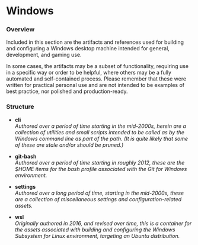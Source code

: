 # Windows

### Overview

Included in this section are the artifacts and references used for building and configuring a Windows desktop machine intended for general, development, and gaming use.

In some cases, the artifacts may be a subset of functionality, requiring use in a specific way or order to be helpful, where others may be a fully automated and self-contained process.  Please remember that these were written for practical personal use and are not intended to be examples of best practice, nor polished and production-ready.

### Structure

* **cli**  
  _Authored over a period of time starting in the mid-2000s, herein are a collection of utilities and small scripts intended to be called as by the Windows command line as part of the path.  (It is quite likely that some of these are stale and/or should be pruned.)_
 
* **git-bash**  
  _Authored over a period of time starting in roughly 2012, these are the $HOME items for the bash profile associated with the Git for Windows environment._
  
* **settings**  
  _Authored over a long period of time, starting in the mid-2000s, these are a collection of miscellaneous settings and configuration-related assets._  
  
* **wsl**  
  _Originally authored in 2016, and revised over time, this is a container for the assets associated with building and configuring the Windows Subsystem for Linux environment, targeting an Ubuntu distribution._
